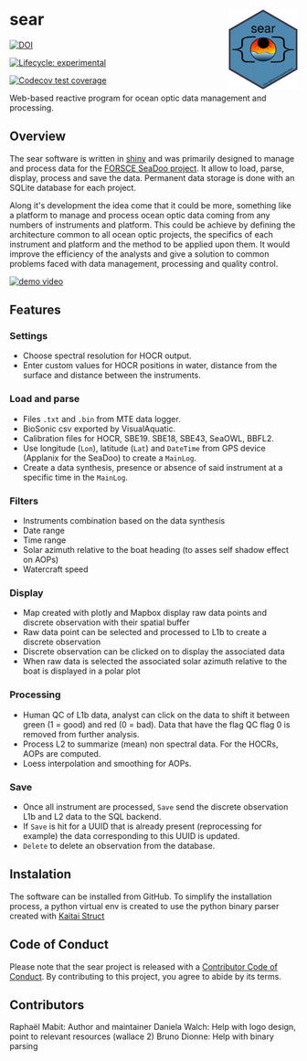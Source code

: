 
# sear <a href=''><img src='inst/app/www/hex_sear.png' align="right" height="139" /></a>
[![DOI](https://zenodo.org/badge/DOI/10.5281/zenodo.7459254.svg)](https://doi.org/10.5281/zenodo.7459254)
  <!-- badges: start -->
  [![Lifecycle: experimental](https://img.shields.io/badge/lifecycle-experimental-orange.svg)](https://lifecycle.r-lib.org/articles/stages.html#experimental)
  <!-- badges: end -->
  <!-- badges: start -->
  [![Codecov test coverage](https://codecov.io/gh/raphidoc/sear/branch/main/graph/badge.svg)](https://app.codecov.io/gh/raphidoc/sear?branch=main)
  <!-- badges: end -->

Web-based reactive program for ocean optic data management and processing.

## Overview

The sear software is written in [shiny](https://github.com/rstudio/shiny) and was primarily designed to manage and process data for the [FORSCE SeaDoo project](https://ldgizc.uqar.ca/Web/infrastructures-et-equipements/forsce#forsce-english).
It allow to load, parse, display, process and save the data. Permanent data storage is done with an SQLite database for each project.

Along it's development the idea come that it could be more, something like a platform to manage and process ocean optic data coming from any numbers of instruments and platform. This could be achieve by defining the architecture common to all ocean optic projects, the specifics of each instrument and platform and the method to be applied upon them. It would improve the efficiency of the analysts and give a solution to common problems faced with data management, processing and quality control.

[![demo video](https://img.youtube.com/vi/U6CH2Ictvo4/0.jpg)](https://www.youtube.com/watch?v=U6CH2Ictvo4)


## Features

### Settings
* Choose spectral resolution for HOCR output.
* Enter custom values for HOCR positions in water, distance from the surface and distance between the instruments.

### Load and parse
* Files `.txt` and `.bin` from MTE data logger.
* BioSonic csv exported by VisualAquatic.
* Calibration files for HOCR, SBE19. SBE18, SBE43, SeaOWL, BBFL2.
* Use longitude (`Lon`), latitude (`Lat`) and `DateTime` from GPS device (Applanix for the SeaDoo) to create a `MainLog`.
* Create a data synthesis, presence or absence of said instrument at a specific time in the `MainLog`.

### Filters

* Instruments combination based on the data synthesis
* Date range
* Time range
* Solar azimuth relative to the boat heading (to asses self shadow effect on AOPs)
* Watercraft speed

### Display

* Map created with plotly and Mapbox display raw data points and discrete observation with their spatial buffer
* Raw data point can be selected and processed to L1b to create a discrete observation
* Discrete observation can be clicked on to display the associated data
* When raw data is selected the associated solar azimuth relative to the boat is displayed in a polar plot

### Processing

* Human QC of L1b data, analyst can click on the data to shift it between green (1 = good) and red (0 = bad). Data that have the flag QC flag 0 is removed from further analysis.
* Process L2 to summarize (mean) non spectral data. For the HOCRs, AOPs are computed.
* Loess interpolation and smoothing for AOPs.

### Save

* Once all instrument are processed, `Save` send the discrete observation L1b and L2 data to the SQL backend.
* If `Save` is hit for a UUID that is already present (reprocessing for example) the data corresponding to this UUID is updated.
* `Delete` to delete an observation from the database.

## Instalation

The software can be installed from GitHub.
To simplify the installation process, a python virtual env is created to use the python binary parser created with [Kaitai Struct](https://kaitai.io/)

## Code of Conduct

  Please note that the sear project is released with a [Contributor Code of Conduct](https://contributor-covenant.org/version/2/1/CODE_OF_CONDUCT.html). By contributing to this project, you agree to abide by its terms.

## Contributors

Raphaël Mabit: Author and maintainer
Daniela Walch: Help with logo design, point to relevant resources (wallace 2)
Bruno Dionne: Help with binary parsing
